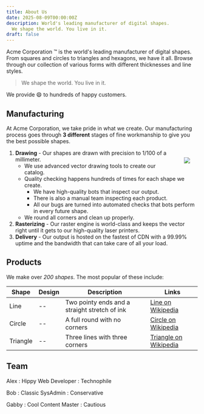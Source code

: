 ```yaml
---
title: About Us
date: 2025-08-09T00:00:00Z
description: World's leading manufacturer of digital shapes.
  We shape the world. You live in it.
draft: false
---
```


Acme Corporation &trade; is the world's leading manufacturer of digital shapes. From squares and circles to triangles and hexagons, we have it all. Browse through our collection of various forms with different thicknesses and line styles.

> We shape the world. You live in it.

We provide :smile: to hundreds of happy customers.

## Manufacturing

At Acme Corporation, we take pride in what we create. Our manufacturing process goes through __3 different__ stages of fine workmanship to give you the best possible shapes.

<img
src="/image/draw.jpg" style="float: right; padding: 20px 20px 20px 20px">

1) __Drawing__ - Our shapes are drawn with precision to 1/100 of a millimeter.
   * We use advanced vector drawing tools to create our catalog.
   * Quality checking happens hundreds of times for each shape we create.
     * We have high-quality bots that inspect our output.
     * There is also a manual team inspecting each product.
     * All our bugs are turned into automated checks that bots perform in every future shape.
   * We round all corners and clean up properly.
2) __Rasterizing__ - Our raster engine is world-class and keeps the vector right until it gets to our high-quality laser printers.
3) __Delivery__ - Our output is hosted on the fastest of CDN with a 99.99% uptime and the bandwidth that can take care of all your load.

## Products

We make over *_200 shapes_*. The most popular of these include:

|Shape|Design|Description|Links|
------|------|-----------|-----|
|Line  | --     |  Two pointy ends and a straight stretch of ink | [Line on Wikipedia](https://en.wikipedia.org/wiki/Line_(geometry)) |
|Circle| -- | A full round with no corners | [Circle on Wikipedia]( https://en.wikipedia.org/wiki/Circle)|
|Triangle | -- | Three lines with three corners | [Triangle on Wikipedia](https://en.wikipedia.org/wiki/Triangle) |

## Team


Alex
: Hippy Web Developer 
: Technophile

Bob
: Classic SysAdmin
: Conservative

Gabby
: Cool Content Master
: Cautious

